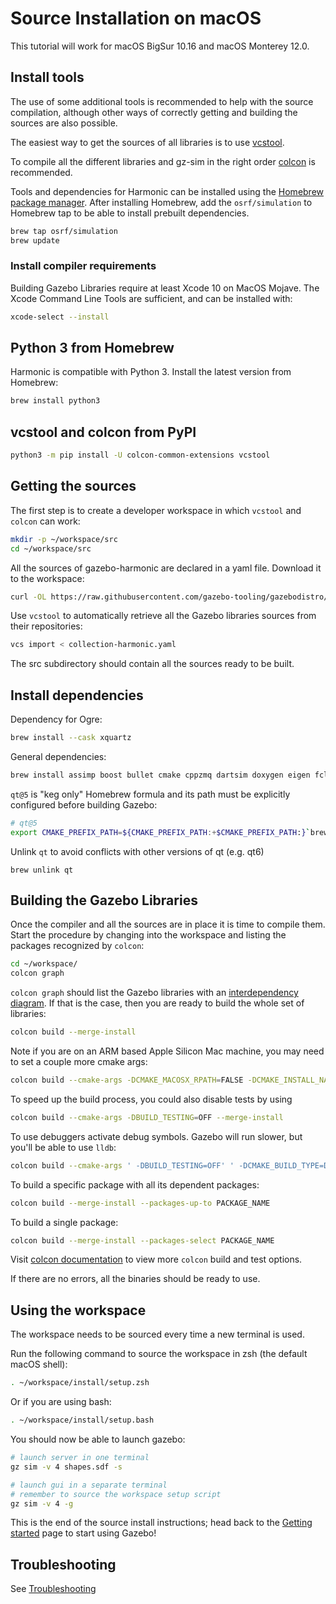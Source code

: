 # Source Installation on macOS

This tutorial will work for macOS BigSur 10.16 and macOS Monterey 12.0.

## Install tools

The use of some additional tools is recommended to help with the source compilation,
although other ways of correctly getting and building the sources are also possible.

The easiest way to get the sources of all libraries is to use
[vcstool](https://github.com/dirk-thomas/vcstool).

To compile all the different libraries and gz-sim in the right order
[colcon](https://colcon.readthedocs.io/en/released/) is recommended.

Tools and dependencies for Harmonic can be installed using the [Homebrew package manager](https://brew.sh/). After installing Homebrew, add the `osrf/simulation` to Homebrew tap to be able to install prebuilt dependencies.

```bash
brew tap osrf/simulation
brew update
```

### Install compiler requirements

Building Gazebo Libraries require at least Xcode 10 on MacOS Mojave. The Xcode Command Line Tools are sufficient, and can be installed with:

```bash
xcode-select --install
```

## Python 3 from Homebrew

Harmonic is compatible with Python 3. Install the latest version from Homebrew:

```bash
brew install python3
```

## vcstool and colcon from PyPI

```bash
python3 -m pip install -U colcon-common-extensions vcstool
```

## Getting the sources

The first step is to create a developer workspace in which `vcstool` and
`colcon` can work:

```bash
mkdir -p ~/workspace/src
cd ~/workspace/src
```

All the sources of gazebo-harmonic are declared in a yaml file. Download
it to the workspace:

```bash
curl -OL https://raw.githubusercontent.com/gazebo-tooling/gazebodistro/master/collection-harmonic.yaml
```

Use `vcstool` to automatically retrieve all the Gazebo libraries sources from
their repositories:

```bash
vcs import < collection-harmonic.yaml
```

The src subdirectory should contain all the sources ready to be built.

## Install dependencies

Dependency for Ogre:

```bash
brew install --cask xquartz
```

General dependencies:

```bash
brew install assimp boost bullet cmake cppzmq dartsim doxygen eigen fcl ffmpeg flann freeimage freetype gdal gflags google-benchmark gts ipopt jsoncpp libccd libyaml libzzip libzip nlopt ode open-scene-graph ossp-uuid ogre1.9 ogre2.3 pkg-config protobuf qt@5 qwt-qt5 rapidjson ruby tbb tinyxml tinyxml2 urdfdom zeromq
```

`qt@5` is "keg only" Homebrew formula and its path must be explicitly configured before building Gazebo:

```bash
# qt@5
export CMAKE_PREFIX_PATH=${CMAKE_PREFIX_PATH:+$CMAKE_PREFIX_PATH:}`brew --prefix qt@5`
```

Unlink `qt` to avoid conflicts with other versions of qt (e.g. qt6)

```
brew unlink qt
```

## Building the Gazebo Libraries

Once the compiler and all the sources are in place it is time to compile them.
Start the procedure by changing into the workspace and listing the packages
recognized by `colcon`:

```bash
cd ~/workspace/
colcon graph
```

`colcon graph` should list the Gazebo libraries with an
[interdependency diagram](https://colcon.readthedocs.io/en/released/reference/verb/graph.html#example-output).
If that is the case, then you are ready
to build the whole set of libraries:

```bash
colcon build --merge-install
```

Note if you are on an ARM based Apple Silicon Mac machine, you may need to set a couple more cmake args:

```bash
colcon build --cmake-args -DCMAKE_MACOSX_RPATH=FALSE -DCMAKE_INSTALL_NAME_DIR=$(pwd)/install/lib --merge-install
```

To speed up the build process, you could also disable tests by using

```bash
colcon build --cmake-args -DBUILD_TESTING=OFF --merge-install
```

To use debuggers activate debug symbols. Gazebo will run slower, but you'll be able to use `lldb`:

```bash
colcon build --cmake-args ' -DBUILD_TESTING=OFF' ' -DCMAKE_BUILD_TYPE=Debug' --merge-install
```

To build a specific package with all its dependent packages:

```bash
colcon build --merge-install --packages-up-to PACKAGE_NAME
```

To build a single package:

```bash
colcon build --merge-install --packages-select PACKAGE_NAME
```

Visit [colcon documentation](https://colcon.readthedocs.io/en/released/#) to view more `colcon` build and test options.

If there are no errors, all the binaries should be ready to use.

## Using the workspace

The workspace needs to be sourced every time a new terminal is used.

Run the following command to source the workspace in zsh (the default macOS shell):

```zsh
. ~/workspace/install/setup.zsh
```

Or if you are using bash:

```bash
. ~/workspace/install/setup.bash
```

You should now be able to launch gazebo:

```sh
# launch server in one terminal
gz sim -v 4 shapes.sdf -s

# launch gui in a separate terminal
# remember to source the workspace setup script
gz sim -v 4 -g
```

This is the end of the source install instructions; head back to the [Getting started](getstarted)
page to start using Gazebo!

## Troubleshooting

See [Troubleshooting](troubleshooting.md#macos)
